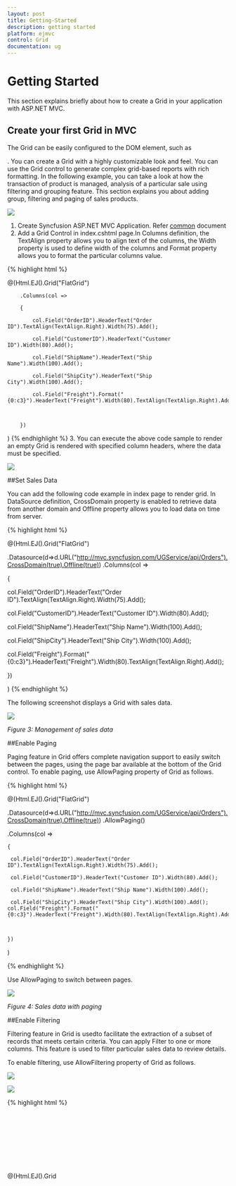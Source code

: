 ```yaml
---
layout: post
title: Getting-Started
description: getting started
platform: ejmvc
control: Grid
documentation: ug
---
```


# Getting Started

This section explains briefly about how to create a Grid in your application with ASP.NET MVC.

## Create your first Grid in MVC

The Grid can be easily configured to the DOM element, such as <div>. You can create a Grid with a highly customizable look and feel. You can use the Grid control to generate complex grid-based reports with rich formatting. In the following example, you can take a look at how the transaction of product is managed, analysis of a particular sale using filtering and grouping feature. This section explains you about adding group, filtering and paging of sales products.

![](Getting-Started_images/Getting-Started_img1.png)





1. Create Syncfusion ASP.NET MVC Application. Refer [common](http://help.syncfusion.com/ug/js/Documents/gettingstartedwithmv.htm) document
2. Add a Grid Control in index.cshtml page.In Columns definition, the TextAlign property allows you to align text of the columns, the Width property is used to define width of the columns and Format property allows you to format the particular columns value.





{% highlight html %}

@(Html.EJ().Grid<object>("FlatGrid")

        .Columns(col =>

        {

            col.Field("OrderID").HeaderText("Order ID").TextAlign(TextAlign.Right).Width(75).Add();

            col.Field("CustomerID").HeaderText("Customer ID").Width(80).Add();

            col.Field("ShipName").HeaderText("Ship Name").Width(100).Add();

            col.Field("ShipCity").HeaderText("Ship City").Width(100).Add();

            col.Field("Freight").Format("{0:c3}").HeaderText("Freight").Width(80).TextAlign(TextAlign.Right).Add();



        })

 )
{% endhighlight %}
3. You can execute the above code sample to render an empty Grid is rendered with specified column headers, where the data must be specified.



![](Getting-Started_images/Getting-Started_img2.png)



##Set Sales Data

You can add the following code example in index page to render grid. In DataSource definition, CrossDomain property is enabled to retrieve data from another domain and Offline property allows you to load data on time from server.


{% highlight html %}

@(Html.EJ().Grid<object>("FlatGrid")

.Datasource(d=>d.URL("http://mvc.syncfusion.com/UGService/api/Orders").CrossDomain(true).Offline(true))   .Columns(col =>

{

col.Field("OrderID").HeaderText("Order ID").TextAlign(TextAlign.Right).Width(75).Add();

col.Field("CustomerID").HeaderText("Customer ID").Width(80).Add();

col.Field("ShipName").HeaderText("Ship Name").Width(100).Add();

col.Field("ShipCity").HeaderText("Ship City").Width(100).Add();

col.Field("Freight").Format("{0:c3}").HeaderText("Freight").Width(80).TextAlign(TextAlign.Right).Add();



})

)
{% endhighlight %}

The following screenshot displays a Grid with sales data.





![](Getting-Started_images/Getting-Started_img3.png)





_Figure 3: Management of sales data_

##Enable Paging

Paging feature in Grid offers complete navigation support to easily switch between the pages, using the page bar available at the bottom of the Grid control. To enable paging, use AllowPaging property of Grid as follows.


{% highlight html %}


@(Html.EJ().Grid<object>("FlatGrid")

.Datasource(d=>d.URL("http://mvc.syncfusion.com/UGService/api/Orders").CrossDomain(true).Offline(true))      .AllowPaging()

   .Columns(col =>

    {

     col.Field("OrderID").HeaderText("Order ID").TextAlign(TextAlign.Right).Width(75).Add();

     col.Field("CustomerID").HeaderText("Customer ID").Width(80).Add();

     col.Field("ShipName").HeaderText("Ship Name").Width(100).Add();

     col.Field("ShipCity").HeaderText("Ship City").Width(100).Add();      col.Field("Freight").Format("{0:c3}").HeaderText("Freight").Width(80).TextAlign(TextAlign.Right).Add();



    })

 )

{% endhighlight %}

Use AllowPaging to switch between pages.





![](Getting-Started_images/Getting-Started_img4.png)





_Figure 4: Sales data with paging_

##Enable Filtering

Filtering feature in Grid is usedto facilitate the extraction of a subset of records that meets certain criteria. You can apply Filter to one or more columns. This feature is used to filter particular sales data to review details.

To enable filtering, use AllowFiltering property of Grid as follows.

![](Getting-Started_images/Getting-Started_img5.png)

![](Getting-Started_images/Getting-Started_img6.png)


{% highlight html %}


@(Html.EJ().Grid<object>("FlatGrid")  .Datasource(d=>d.URL("http://mvc.syncfusion.com/UGService/api/Orders").CrossDomain(true).Offline(true))   

   .AllowPaging()

   .AllowFiltering()

   .FilterSettings(d => d.FilterType(FilterType.FilterBar))

   .Columns(col =>

     {	

      col.Field("OrderID").HeaderText("Order ID").TextAlign(TextAlign.Right).Width(75).Add();

      col.Field("CustomerID").HeaderText("Customer ID").Width(80).Add();

      col.Field("ShipName").HeaderText("Ship Name").Width(100).Add();

      col.Field("ShipCity").HeaderText("Ship City").Width(100).Add();      

      col.Field("Freight").Format("{0:c3}").HeaderText("Freight").Width(80).TextAlign(TextAlign.Right).Add();

      })

 )

{% endhighlight %}

The following screenshot illustrates how to filter sales data.





![](Getting-Started_images/Getting-Started_img7.png)





_Figure 5: Filtered sales data_

##Enable Grouping

The Grouping feature in Grid is used to consolidate Grid data into groups. Grouping allows the categorization of records based on specified columns. You can easily group a particular column by simply dragging the column to the upper portion of the Grid. The Grid data is automatically grouped when you drop a particular column. In this example, Grouping feature is used to analyze the shipment details of products.

To enable grouping, use AllowGrouping property of Grid as follows.



{% highlight html %}

@(Html.EJ().Grid<object>("FlatGrid")

.Datasource(d=>d.URL("http://mvc.syncfusion.com/UGService/api/Orders").CrossDomain(true).Offline(true))    .AllowPaging()

   .AllowGrouping()

   .GroupSettings(group => group.GroupedColumns(col=>col.Add("ShipName") ))

   .AllowFiltering()

   .FilterSettings(d => d.FilterType(FilterType.FilterBar))

   .Columns(col =>

     {

        col.Field("OrderID").HeaderText("Order ID").TextAlign(TextAlign.Right).Width(75).Add();

        col.Field("CustomerID").HeaderText("Customer ID").Width(80).Add();

        col.Field("ShipName").HeaderText("Ship Name").Width(100).Add();

        col.Field("ShipCity").HeaderText("Ship City").Width(100).Add();    col.Field("Freight").Format("{0:c3}").HeaderText("Freight").Width(80).TextAlign(TextAlign.Right).Add();



     })

 )
{% endhighlight %}


The following screenshot shows the analysis of sales data by grouping unit stock.



![](Getting-Started_images/Getting-Started_img8.png)



##Enable Group Summary

Enable ShowSummary property allows you to summarize the Grid data into groups. Grouping allows the categorization of records based on specified columns. Group summary summarizes the data present in the group. In this example, Group summary is used to summarize freight data of grouped ship name category.

The following code example shows the option to enable group summary.


{% highlight html %}

@(Html.EJ().Grid<object>("FlatGrid")

.Datasource(d=>d.URL("http://mvc.syncfusion.com/UGService/api/Orders").CrossDomain(true).Offline(true))   

   .AllowPaging()

   .AllowGrouping()

.ShowSummary()

.GroupSettings(group => group.GroupedColumns(col=>col.Add("ShipName") ))

   .AllowFiltering()

   .FilterSettings(d => d.FilterType(FilterType.FilterBar))

.SummaryRow(row =>

      {

        row.ShowTotalSummary(false)

           .SummaryColumns(col =>

              {

                col.SummaryType(SummaryType.Sum)

                   .DisplayColumn("Freight")

                   .DataMember("Freight")

                   .Prefix("Sum = ")

                   .Format("{0:c3}")

                   .Add();

               }).Add();

     })

  .Columns(col =>

    {

     col.Field("OrderID").HeaderText("Order ID").TextAlign(TextAlign.Right).Width(75).Add();

     col.Field("CustomerID").HeaderText("Customer ID").Width(80).Add();

     col.Field("ShipName").HeaderText("Ship Name").Width(100).Add();

     col.Field("ShipCity").HeaderText("Ship City").Width(100).Add();                col.Field("Freight").Format("{0:c3}").HeaderText("Freight").Width(80).TextAlign(TextAlign.Right).Add();

        })

 )
{% endhighlight %}


The following screenshot shows the group summary.

![](Getting-Started_images/Getting-Started_img9.png)





_Figure 7 : Group summary_

